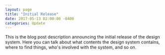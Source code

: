 ```yaml
---
layout: page
title: "Initial Release"
date: 2017-05-13 02:00:00 -0400
categories: Update
---
```


This is the blog post description announcing the initial release of the design system. Here you can talk about what contents the design system contains, where to find things, who's involved with the system, and so on.
